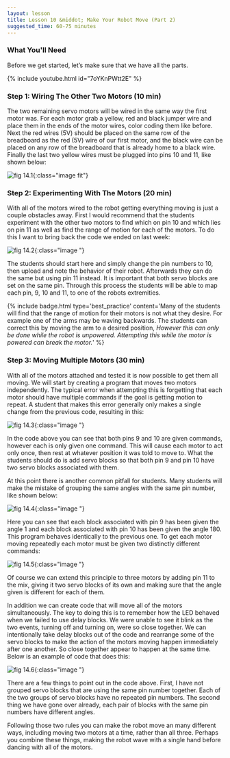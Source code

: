 ```yaml
---
layout: lesson
title: Lesson 10 &middot; Make Your Robot Move (Part 2)
suggested_time: 60-75 minutes
---
```


### What You'll Need

Before we get started, let’s make sure that we have all the parts.

{% include youtube.html id="7oYKnPWtt2E" %}

### Step 1:  Wiring The Other Two Motors (10 min)

The two remaining servo motors will be wired in the same way the first motor was. For each motor grab a yellow, red and black jumper wire and place them in the ends of the motor wires, color coding them like before. Next the red wires (5V) should be placed on the same row of the breadboard as the red (5V) wire of our first motor, and the black wire can be placed on any row of the breadboard that is already home to a black wire. Finally the last two yellow wires must be plugged into pins 10 and 11,  like shown below:

![fig 14.1](fig-14_1.png){:class="image fit"}

### Step 2: Experimenting With The Motors (20 min)

With all of the motors wired to the robot getting everything moving is just a couple obstacles away. First I would recommend that the students experiment with the other two motors to find which on pin 10 and which lies on pin 11 as well as find the range of motion for each of the motors. To do this I want to bring back the code we ended on last week:

![fig 14.2](fig-14_2.png){:class="image "}

The students should start here and simply change the pin numbers to 10, then upload and note the behavior of their robot. Afterwards they can do the same but using pin 11 instead. It is important that both servo blocks are set on the same pin. Through this process the students will be able to map each pin, 9, 10 and 11, to one of the robots extremities. 

{% include badge.html type='best_practice' content='Many of the students will find that the range of motion for their motors is not what they desire. For example one of the arms may be waving backwards. The students can correct this by moving the arm to a desired position, <em>However this can only be done while the robot is unpowered. Attempting this while the motor is powered can break the motor.</em>' %}

### Step 3: Moving Multiple Motors (30 min)

With all of the motors attached and tested it is now possible to get them all moving. We will start by creating a program that moves two motors independently. The typical error when attempting this is forgetting that each motor should have multiple commands if the goal is getting motion to repeat. A student that makes this error generally only makes a single change from the previous code, resulting in this:

![fig 14.3](fig-14_3.png){:class="image "}

In the code above you can see that both pins 9 and 10 are given commands, however each is only given one command. This will cause each motor to act only once, then rest at whatever position it was told to move to. What the students should do is add servo blocks so that both pin 9 and pin 10 have two servo blocks associated with them.

At this point there is another common pitfall for students. Many students will make the mistake of grouping the same angles with the same pin number, like shown below:

![fig 14.4](fig-14_4.png){:class="image "}

Here you can see that each block associated with pin 9 has been given the angle 1 and each block associated with pin 10 has been given the angle 180. This program behaves identically to the previous one. To get each motor moving repeatedly each motor must be given two distinctly different commands:

![fig 14.5](fig-14_5.png){:class="image "}

Of course we can extend this principle to three motors by adding pin 11 to the mix, giving it two servo blocks of its own and making sure that the angle given is different for each of them.

In addition we can create code that will move all of the motors simultaneously. The key to doing this is to remember how the LED behaved when we failed to use delay blocks. We were unable to see it blink as the two events, turning off and turning on, were so close together. We can intentionally take delay blocks out of the code and rearrange some of the servo blocks to make the action of the motors moving happen immediately after one another. So close together appear to happen at the same time. Below is an example of code that does this:

![fig 14.6](fig-14_6.png){:class="image "}

There are a few things to point out in the code above. First, I have not grouped servo blocks that are using the same pin number together. Each of the two groups of servo blocks have no repeated pin numbers. The second thing we have gone over already, each pair of blocks with the same pin numbers have different angles.

Following those two rules you can make the robot move an many different ways, including moving two motors at a time, rather than all three. Perhaps you combine these things, making the robot wave with a single hand before dancing with all of the motors.